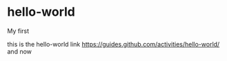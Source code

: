 # hello-world
My first

this is the hello-world link
https://guides.github.com/activities/hello-world/
and now

